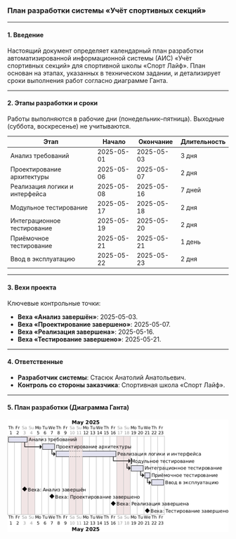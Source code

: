 ### План разработки системы «Учёт спортивных секций»  

---

#### **1. Введение**  
Настоящий документ определяет календарный план разработки автоматизированной информационной системы (АИС) «Учёт спортивных секций» для спортивной школы «Спорт Лайф». План основан на этапах, указанных в техническом задании, и детализирует сроки выполнения работ согласно диаграмме Ганта.  

---

#### **2. Этапы разработки и сроки**  
Работы выполняются в рабочие дни (понедельник–пятница). Выходные (суббота, воскресенье) не учитываются.  

| Этап                             | Начало       | Окончание    | Длительность |  
|----------------------------------|--------------|--------------|--------------|  
| Анализ требований                | 2025-05-01   | 2025-05-03   | 3 дня        |  
| Проектирование архитектуры       | 2025-05-06   | 2025-05-07   | 2 дня        |  
| Реализация логики и интерфейса   | 2025-05-08   | 2025-05-16   | 7 дней       |  
| Модульное тестирование           | 2025-05-17   | 2025-05-18   | 2 дня        |  
| Интеграционное тестирование      | 2025-05-19   | 2025-05-20   | 2 дня        |  
| Приёмочное тестирование          | 2025-05-21   | 2025-05-21   | 1 день       |  
| Ввод в эксплуатацию              | 2025-05-22   | 2025-05-23   | 2 дня        |  

---

#### **3. Вехи проекта**  
Ключевые контрольные точки:  
- **Веха «Анализ завершён»**: 2025-05-03.  
- **Веха «Проектирование завершено»**: 2025-05-07.  
- **Веха «Реализация завершена»**: 2025-05-16.  
- **Веха «Тестирование завершено»**: 2025-05-21.  

---

#### **4. Ответственные**  
- **Разработчик системы**: Стасюк Анатолий Анатольевич.  
- **Контроль со стороны заказчика**: Спортивная школа «Спорт Лайф».  

---

#### **5. План разработки (Диаграмма Ганта)**  
![Диаграмма плана внедрения](https://github.com/Aragon1898/SportSectionWPFapp-V2.0/blob/b64333d05551ec64d3ff4b0dbd5371f901f6dd5b/%D0%94%D0%BE%D0%BA%D1%83%D0%BC%D0%B5%D0%BD%D1%82%D0%B0%D1%86%D0%B8%D1%8F/%D0%94%D0%B8%D0%B0%D0%B3%D1%80%D0%B0%D0%BC%D0%BC%D1%8B/%D0%94%D0%B8%D0%B0%D0%B3%D1%80%D0%B0%D0%BC%D0%BC%D0%B0%20%D1%80%D0%B0%D0%B7%D1%80%D0%B0%D0%B1%D0%BE%D1%82%D0%BA%D0%B8.png)